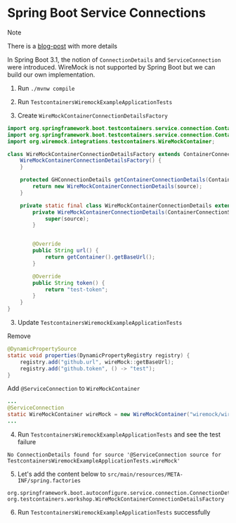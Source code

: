 # Spring Boot Service Connections

> [!NOTE]
> There is a [blog-post](https://www.atomicjar.com/2023/12/building-spring-boots-serviceconnection-for-testcontainers-wiremock/) with more details

In Spring Boot 3.1, the notion of `ConnectionDetails` and `ServiceConnection` were introduced.
WireMock is not supported by Spring Boot but we can build our own implementation.

1. Run `./mvnw compile`

1. Run `TestcontainersWiremockExampleApplicationTests`

2. Create `WireMockContainerConnectionDetailsFactory`

```java
import org.springframework.boot.testcontainers.service.connection.ContainerConnectionDetailsFactory;
import org.springframework.boot.testcontainers.service.connection.ContainerConnectionSource;
import org.wiremock.integrations.testcontainers.WireMockContainer;

class WireMockContainerConnectionDetailsFactory extends ContainerConnectionDetailsFactory<WireMockContainer, GHConnectionDetails> {
    WireMockContainerConnectionDetailsFactory() {
    }

    protected GHConnectionDetails getContainerConnectionDetails(ContainerConnectionSource<WireMockContainer> source) {
        return new WireMockContainerConnectionDetails(source);
    }

    private static final class WireMockContainerConnectionDetails extends ContainerConnectionDetails<WireMockContainer> implements GHConnectionDetails {
        private WireMockContainerConnectionDetails(ContainerConnectionSource<WireMockContainer> source) {
            super(source);
        }


        @Override
        public String url() {
            return getContainer().getBaseUrl();
        }

        @Override
        public String token() {
            return "test-token";
        }
    }
}
```

3. Update `TestcontainersWiremockExampleApplicationTests`

Remove

```java
@DynamicPropertySource
static void properties(DynamicPropertyRegistry registry) {
    registry.add("github.url", wireMock::getBaseUrl);
    registry.add("github.token", () -> "test");
}
```

Add `@ServiceConnection` to `WireMockContainer`

```java
...
@ServiceConnection
static WireMockContainer wireMock = new WireMockContainer("wiremock/wiremock:3.2.0-alpine")
...		
```

4. Run `TestcontainersWiremockExampleApplicationTests` and see the test failure

```
No ConnectionDetails found for source '@ServiceConnection source for TestcontainersWiremockExampleApplicationTests.wireMock'
```

5. Let's add the content below to `src/main/resources/META-INF/spring.factories`

```
org.springframework.boot.autoconfigure.service.connection.ConnectionDetailsFactory=\
org.testcontainers.workshop.WireMockContainerConnectionDetailsFactory
```

6. Run `TestcontainersWiremockExampleApplicationTests` successfully
